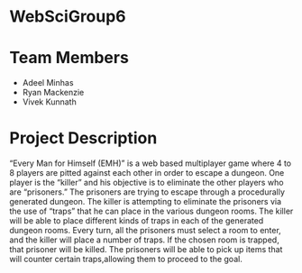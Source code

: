 # WebSciGroup6

# Team Members
- Adeel Minhas
- Ryan Mackenzie
- Vivek Kunnath

# Project Description
“Every Man for Himself (EMH)” is a web based multiplayer game where 4 to 8 players are pitted against each other in order to escape a dungeon. One player is the “killer” and his objective is to eliminate the other players who are “prisoners.” The prisoners are trying to escape through a procedurally generated dungeon. The killer is attempting to eliminate the prisoners via the use of “traps” that he can place in the various dungeon rooms. The killer will be able to place different kinds of traps in each of the generated dungeon rooms. Every turn, all the prisoners must select a room to enter, and the killer will place a number of traps. If the chosen room is trapped, that prisoner will be killed. The prisoners will be able to pick up items that will counter certain traps,allowing them to proceed to the goal.
